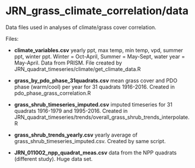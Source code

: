# JRN_grass_climate_correlation/data

Data files used in analyses of climate/grass cover correlation.

Files:
 * __climate_variables.csv__ yearly ppt, max temp, min temp, vpd, summer ppt, winter ppt. Winter = Oct-April, Summer = May-Sept, water year = May-April. Data from PRISM. File created by JRN_quadrat_timeseries/climate/get_climate_data.R

 * __grass_by_pdo_phase_31quadrats.csv__ mean grass cover and PDO phase (warm/cool) per year for 31 quadrats 1916-2016. Created in pdo_phase_grass_correlation.R

 * __grass_shrub_timeseries_imputed.csv__ imputed timeseries for 31 quadrats 1916-1979 and 1995-2016. Created in JRN_quadrat_timeseries/trends/overall_grass_shrub_trends_interpolate.R

 * __grass_shrub_trends_yearly.csv__ yearly average of grass_shrub_timeseries_imputed.csv. Created by same script. 

 * __JRN_011002_npp_quadrat_meas.csv__ data from the NPP quadrats (different study). Huge data set.